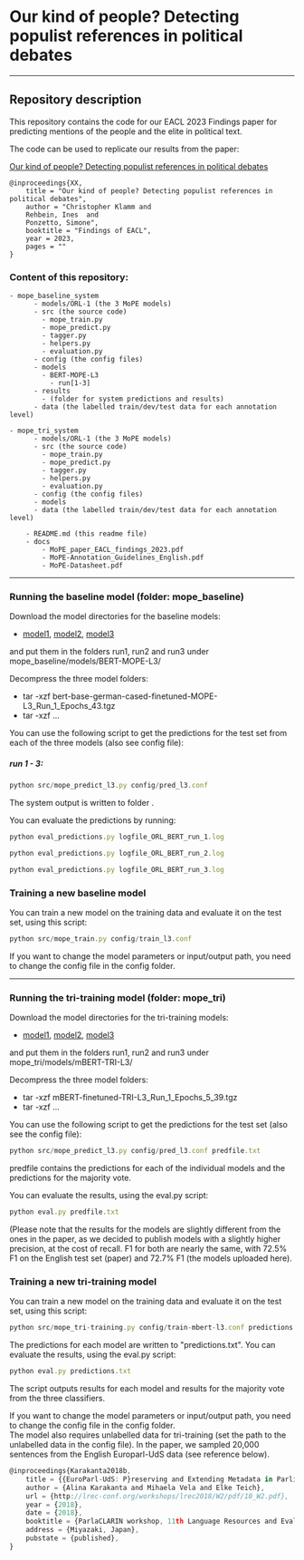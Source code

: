 # Our kind of people? Detecting populist references in political debates

------------------------
## Repository description

This repository contains the code for our EACL 2023 Findings paper for predicting mentions of the people and the elite in political text. 

The code can be used to replicate our results from the paper:

<a href="https://aclanthology.org/xx.pdf">Our kind of people? Detecting populist references in political debates</a>


```
@inproceedings{XX,
    title = "Our kind of people? Detecting populist references in political debates",
    author = "Christopher Klamm and
    Rehbein, Ines  and
    Ponzetto, Simone",
    booktitle = "Findings of EACL",
    year = 2023,
    pages = ""
}
```

### Content of this repository:

```
- mope_baseline_system
      - models/ORL-1 (the 3 MoPE models)
      - src (the source code)
        - mope_train.py
        - mope_predict.py
        - tagger.py
        - helpers.py
        - evaluation.py
      - config (the config files)  
      - models
        - BERT-MOPE-L3
          - run[1-3]
      - results
        - (folder for system predictions and results)
      - data (the labelled train/dev/test data for each annotation level)

- mope_tri_system 
      - models/ORL-1 (the 3 MoPE models)
      - src (the source code)
        - mope_train.py
        - mope_predict.py
        - tagger.py
        - helpers.py
        - evaluation.py
      - config (the config files)  
      - models
      - data (the labelled train/dev/test data for each annotation level)

    - README.md (this readme file)
    - docs
        - MoPE_paper_EACL_findings_2023.pdf 
        - MoPE-Annotation_Guidelines_English.pdf
        - MoPE-Datasheet.pdf
```

------------------------

### Running the baseline model (folder: mope_baseline)

Download the model directories for the baseline models:

  * [model1](https://data.dws.informatik.uni-mannheim.de/mope/bert-base-german-cased-finetuned-MOPE-L3_Run_1_Epochs_43.tgz), [model2](https://data.dws.informatik.uni-mannheim.de/mope/bert-base-german-cased-finetuned-MOPE-L3_Run_2_Epochs_29.tgz), [model3](https://data.dws.informatik.uni-mannheim.de/mope/bert-base-german-cased-finetuned-MOPE-L3_Run_3_Epochs_31.tgz)

and put them in the folders run1, run2 and run3 under mope_baseline/models/BERT-MOPE-L3/

Decompress the three model folders:
- tar -xzf bert-base-german-cased-finetuned-MOPE-L3_Run_1_Epochs_43.tgz
- tar -xzf ... 

You can use the following script to get the predictions for the test set
from each of the three models (also see config file):

##### run 1 - 3:
```typescript
python src/mope_predict_l3.py config/pred_l3.conf 
```

The system output is written to folder <predictions>.

You can evaluate the predictions by running:

```typescript
python eval_predictions.py logfile_ORL_BERT_run_1.log 

python eval_predictions.py logfile_ORL_BERT_run_2.log 

python eval_predictions.py logfile_ORL_BERT_run_3.log 
```

### Training a new baseline model

You can train a new model on the training data and evaluate it on the test set, using this script:

```typescript
python src/mope_train.py config/train_l3.conf 
```
If you want to change the model parameters or input/output path, you need to change the config file in the config folder.  


------------------------

### Running the tri-training model (folder: mope_tri)
   

Download the model directories for the tri-training models:

  * [model1](https://data.dws.informatik.uni-mannheim.de/mope/mBERT-finetuned-TRI-L3_Run_1_Epochs_5_39.tgz), [model2](https://data.dws.informatik.uni-mannheim.de/mope/mBERT-finetuned-TRI-L3_Run_2_Epochs_5_45.tgz), [model3](https://data.dws.informatik.uni-mannheim.de/mope/mBERT-finetuned-TRI-L3_Run_3_Epochs_5_26.tgz)

and put them in the folders run1, run2 and run3 under mope_tri/models/mBERT-TRI-L3/

Decompress the three model folders:
- tar -xzf mBERT-finetuned-TRI-L3_Run_1_Epochs_5_39.tgz
- tar -xzf ...    
    

You can use the following script to get the predictions for the test set
(also see the config file):
    

```typescript
python src/mope_predict_l3.py config/pred_l3.conf predfile.txt
```

predfile contains the predictions for each of the individual models and the predictions
for the majority vote.

You can evaluate the results, using the eval.py script:

```typescript
python eval.py predfile.txt
```

(Please note that the results for the models are slightly different from the ones
in the paper, as we decided to publish models with a slightly higher precision, 
at the cost of recall. F1 for both are nearly the same, with 72.5% F1 on the English
test set (paper) and 72.7% F1 (the models uploaded here).



### Training a new tri-training model

You can train a new model on the training data and evaluate it on the test set, using this script:

```typescript
python src/mope_tri-training.py config/train-mbert-l3.conf predictions.txt
```

The predictions for each model are written to "predictions.txt". You can evaluate the results, using the eval.py script:

```typescript
python eval.py predictions.txt
```
The script outputs results for each model and results for the majority vote from the three classifiers.


If you want to change the model parameters or input/output path, you need to change the config file in the config folder.  
The model also requires unlabelled data for tri-training (set the path to the unlabelled data in the config file). 
In the paper, we sampled 20,000 sentences from the English Europarl-UdS data (see reference below).


```typescript
@inproceedings{Karakanta2018b,
    title = {{EuroParl-UdS: P}reserving and Extending Metadata in Parliamentary Debates},
    author = {Alina Karakanta and Mihaela Vela and Elke Teich},
    url = {http://lrec-conf.org/workshops/lrec2018/W2/pdf/10_W2.pdf},
    year = {2018},
    date = {2018},
    booktitle = {ParlaCLARIN workshop, 11th Language Resources and Evaluation Conference (LREC2018)},
    address = {Miyazaki, Japan},
    pubstate = {published},
}
```


